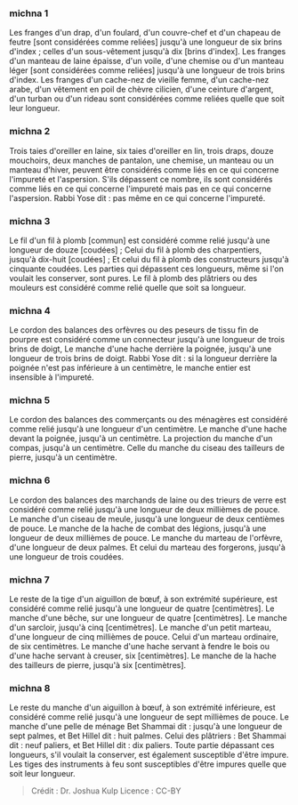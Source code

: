 
### michna 1
Les franges d'un drap, d'un foulard, d'un couvre-chef et d'un chapeau de feutre [sont considérées comme reliées] jusqu'à une longueur de six brins d'index ; celles d'un sous-vêtement jusqu'à dix [brins d'index]. Les franges d'un manteau de laine épaisse, d'un voile, d'une chemise ou d'un manteau léger [sont considérées comme reliées] jusqu'à une longueur de trois brins d'index. Les franges d'un cache-nez de vieille femme, d'un cache-nez arabe, d'un vêtement en poil de chèvre cilicien, d'une ceinture d'argent, d'un turban ou d'un rideau sont considérées comme reliées quelle que soit leur longueur.

### michna 2
Trois taies d'oreiller en laine, six taies d'oreiller en lin, trois draps, douze mouchoirs, deux manches de pantalon, une chemise, un manteau ou un manteau d'hiver, peuvent être considérés comme liés en ce qui concerne l'impureté et l'aspersion. S'ils dépassent ce nombre, ils sont considérés comme liés en ce qui concerne l'impureté mais pas en ce qui concerne l'aspersion. Rabbi Yose dit : pas même en ce qui concerne l'impureté.

### michna 3
Le fil d'un fil à plomb [commun] est considéré comme relié jusqu'à une longueur de douze [coudées] ; Celui du fil à plomb des charpentiers, jusqu'à dix-huit [coudées] ; Et celui du fil à plomb des constructeurs jusqu'à cinquante coudées. Les parties qui dépassent ces longueurs, même si l'on voulait les conserver, sont pures. Le fil à plomb des plâtriers ou des mouleurs est considéré comme relié quelle que soit sa longueur.

### michna 4
Le cordon des balances des orfèvres ou des peseurs de tissu fin de pourpre est considéré comme un connecteur jusqu'à une longueur de trois brins de doigt, Le manche d'une hache derrière la poignée, jusqu'à une longueur de trois brins de doigt. Rabbi Yose dit : si la longueur derrière la poignée n'est pas inférieure à un centimètre, le manche entier est insensible à l'impureté.

### michna 5
Le cordon des balances des commerçants ou des ménagères est considéré comme relié jusqu'à une longueur d'un centimètre. Le manche d'une hache devant la poignée, jusqu'à un centimètre. La projection du manche d'un compas, jusqu'à un centimètre. Celle du manche du ciseau des tailleurs de pierre, jusqu'à un centimètre.

### michna 6
Le cordon des balances des marchands de laine ou des trieurs de verre est considéré comme relié jusqu'à une longueur de deux millièmes de pouce. Le manche d'un ciseau de meule, jusqu'à une longueur de deux centièmes de pouce. Le manche de la hache de combat des légions, jusqu'à une longueur de deux millièmes de pouce. Le manche du marteau de l'orfèvre, d'une longueur de deux palmes. Et celui du marteau des forgerons, jusqu'à une longueur de trois coudées.

### michna 7
Le reste de la tige d'un aiguillon de bœuf, à son extrémité supérieure, est considéré comme relié jusqu'à une longueur de quatre [centimètres]. Le manche d'une bêche, sur une longueur de quatre [centimètres]. Le manche d'un sarcloir, jusqu'à cinq [centimètres]. Le manche d'un petit marteau, d'une longueur de cinq millièmes de pouce. Celui d'un marteau ordinaire, de six centimètres. Le manche d'une hache servant à fendre le bois ou d'une hache servant à creuser, six [centimètres]. Le manche de la hache des tailleurs de pierre, jusqu'à six [centimètres].

### michna 8
Le reste du manche d'un aiguillon à bœuf, à son extrémité inférieure, est considéré comme relié jusqu'à une longueur de sept millièmes de pouce. Le manche d'une pelle de ménage Bet Shammai dit : jusqu'à une longueur de sept palmes, et Bet Hillel dit : huit palmes. Celui des plâtriers : Bet Shammai dit : neuf paliers, et Bet Hillel dit : dix paliers. Toute partie dépassant ces longueurs, s'il voulait la conserver, est également susceptible d'être impure. Les tiges des instruments à feu sont susceptibles d'être impures quelle que soit leur longueur.

>Crédit : Dr. Joshua Kulp
>Licence : CC-BY